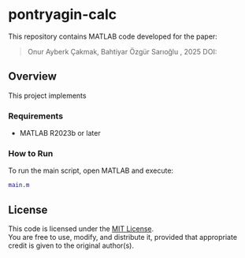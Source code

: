 # pontryagin-calc

This repository contains MATLAB code developed for the paper: 

> Onur Ayberk Çakmak, Bahtiyar Özgür Sarıoğlu
> , 2025
> DOI:

## Overview
This project implements 

### Requirements
- MATLAB R2023b or later

### How to Run
To run the main script, open MATLAB and execute:
```matlab
main.m
```

## License
This code is licensed under the [MIT License](LICENSE).  
You are free to use, modify, and distribute it, provided that appropriate credit is given to the original author(s).
